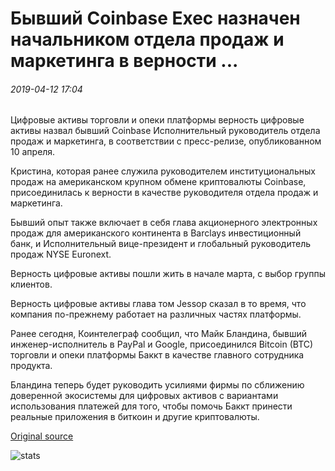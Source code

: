 # Бывший Coinbase Exec назначен начальником отдела продаж и маркетинга в верности ...

###### 2019-04-12 17:04

Цифровые активы торговли и опеки платформы верность цифровые активы назвал бывший Coinbase Исполнительный руководитель отдела продаж и маркетинга, в соответствии с пресс-релизе, опубликованном 10 апреля.

Кристина, которая ранее служила руководителем институциональных продаж на американском крупном обмене криптовалюты Coinbase, присоединилась к верности в качестве руководителя отдела продаж и маркетинга.

Бывший опыт также включает в себя глава акционерного электронных продаж для американского континента в Barclays инвестиционный банк, и Исполнительный вице-президент и глобальный руководитель продаж NYSE Euronext.

Верность цифровые активы пошли жить в начале марта, с выбор группы клиентов.

Верность цифровые активы глава том Jessop сказал в то время, что компания по-прежнему работает на различных частях платформы.

Ранее сегодня, Коинтелеграф сообщил, что Майк Бландина, бывший инженер-исполнитель в PayPal и Google, присоединился Bitcoin (BTC) торговли и опеки платформы Баккт в качестве главного сотрудника продукта.

Бландина теперь будет руководить усилиями фирмы по сближению доверенной экосистемы для цифровых активов с вариантами использования платежей для того, чтобы помочь Баккт принести реальные приложения в биткоин и другие криптовалюты.

[Original source](https://cointelegraph.com/news/former-coinbase-exec-appointed-head-of-sales-and-marketing-at-fidelity)

![stats](https://c.statcounter.com/11760860/0/a89fa40b/1/ "stats")